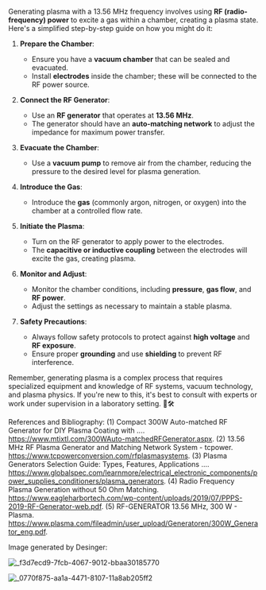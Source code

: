 Generating plasma with a 13.56 MHz frequency involves using **RF (radio-frequency) power** to excite a gas within a chamber, creating a plasma state. Here's a simplified step-by-step guide on how you might do it:

1. **Prepare the Chamber**:
   - Ensure you have a **vacuum chamber** that can be sealed and evacuated.
   - Install **electrodes** inside the chamber; these will be connected to the RF power source.

2. **Connect the RF Generator**:
   - Use an **RF generator** that operates at **13.56 MHz**.
   - The generator should have an **auto-matching network** to adjust the impedance for maximum power transfer.

3. **Evacuate the Chamber**:
   - Use a **vacuum pump** to remove air from the chamber, reducing the pressure to the desired level for plasma generation.

4. **Introduce the Gas**:
   - Introduce the **gas** (commonly argon, nitrogen, or oxygen) into the chamber at a controlled flow rate.

5. **Initiate the Plasma**:
   - Turn on the RF generator to apply power to the electrodes.
   - The **capacitive or inductive coupling** between the electrodes will excite the gas, creating plasma.

6. **Monitor and Adjust**:
   - Monitor the chamber conditions, including **pressure**, **gas flow**, and **RF power**.
   - Adjust the settings as necessary to maintain a stable plasma.

7. **Safety Precautions**:
   - Always follow safety protocols to protect against **high voltage** and **RF exposure**.
   - Ensure proper **grounding** and use **shielding** to prevent RF interference.


Remember, generating plasma is a complex process that requires specialized equipment and knowledge of RF systems, vacuum technology, and plasma physics. If you're new to this, it's best to consult with experts or work under supervision in a laboratory setting. 🔬🛠️

References and Bibliography: 
(1) Compact 300W Auto-matched RF Generator for DIY Plasma Coating with .... https://www.mtixtl.com/300WAuto-matchedRFGenerator.aspx.
(2) 13.56 MHz RF Plasma Generator and Matching Network System - tcpower. https://www.tcpowerconversion.com/rfplasmasystems.
(3) Plasma Generators Selection Guide: Types, Features, Applications .... https://www.globalspec.com/learnmore/electrical_electronic_components/power_supplies_conditioners/plasma_generators.
(4) Radio Frequency Plasma Generation without 50 Ohm Matching. https://www.eagleharbortech.com/wp-content/uploads/2019/07/PPPS-2019-RF-Generator-web.pdf.
(5) RF-GENERATOR 13.56 MHz, 300 W - Plasma. https://www.plasma.com/fileadmin/user_upload/Generatoren/300W_Generator_eng.pdf.

Image generated by Desinger: 

![_f3d7ecd9-7fcb-4067-9012-bbaa30185770](https://github.com/MiChaelinzo/13.56-Mhz-Plasma-Generation/assets/68110223/84cc93b9-4a7b-43bd-a30a-737640e02ecf)

![_0770f875-aa1a-4471-8107-11a8ab205ff2](https://github.com/MiChaelinzo/13.56-Mhz-Plasma-Generation/assets/68110223/06952599-ff91-4e29-ade5-10980b457e1c)

